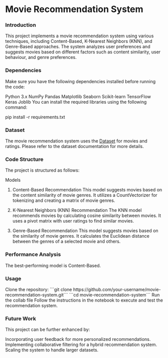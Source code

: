 <h1>Movie Recommendation System</h1>

<h3>Introduction</h3>
This project implements a movie recommendation system using various techniques, including Content-Based, K-Nearest Neighbors (KNN), and Genre-Based approaches. The system analyzes user preferences and suggests movies based on different factors such as content similarity, user behaviour, and genre preferences.

<h3>Dependencies</h3>
Make sure you have the following dependencies installed before running the code:

Python 3.x
NumPy
Pandas
Matplotlib
Seaborn
Scikit-learn
TensorFlow
Keras
Joblib
You can install the required libraries using the following command:

pip install -r requirements.txt

<h3>Dataset</h3>
The movie recommendation system uses the <a href="https://www.kaggle.com/datasets/shubhammehta21/movie-lens-small-latest-dataset">Dataset</a> for movies and ratings. Please refer to the dataset documentation for more details.

<h3>Code Structure</h3>
The project is structured as follows:

Models
1. Content-Based Recommendation
This model suggests movies based on the content similarity of movie genres. It utilizes a CountVectorizer for tokenizing and creating a matrix of movie genres.

2. K-Nearest Neighbors (KNN) Recommendation
The KNN model recommends movies by calculating cosine similarity between movies. It uses a pivot matrix with user ratings to find similar movies.

3. Genre-Based Recommendation
This model suggests movies based on the similarity of movie genres. It calculates the Euclidean distance between the genres of a selected movie and others.

<h3>Performance Analysis</h3>
The best-performing model is Content-Based.

<h3>Usage</h3>
Clone the repository:
```git clone https://github.com/your-username/movie-recommendation-system.git```
```cd movie-recommendation-system```
Run the collab file
Follow the instructions in the notebook to execute and test the recommendation system.

<h3>Future Work</h3>
This project can be further enhanced by:

Incorporating user feedback for more personalized recommendations.
Implementing collaborative filtering for a hybrid recommendation system.
Scaling the system to handle larger datasets.


